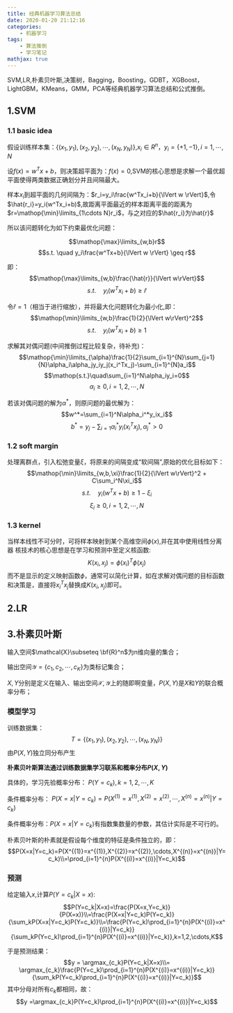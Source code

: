 ```yaml
---
title: 经典机器学习算法总结
date: 2020-01-20 21:12:16
categories:
    - 机器学习
tags: 
    - 算法推倒
    - 学习笔记
mathjax: true
---
```


SVM,LR,朴素贝叶斯,决策树，Bagging，Boosting，GDBT，XGBoost，LightGBM，KMeans，GMM，PCA等经典机器学习算法总结和公式推倒。

<!-- more -->

## 1.SVM

### 1.1 basic idea

假设训练样本集：$\{(x_1,y_1),(x_2,y_2),\cdots,(x_N,y_N) \}$,$x_i\in R^n$，$y_i=\{+1,-1\},i=1,\cdots,N$

设$f(x) = w^Tx+b$，则决策超平面为：$f(x)=0$,SVM的核心思想是求解一个最优超平面使得两类数据正确划分并且间隔最大。

样本$x_i$到超平面的几何间隔为：$r_i=y_i\frac{w^Tx_i+b}{\lVert w \rVert}$,令$\hat{r_i}=y_i(w^Tx_i+b)$,故距离平面最近的样本距离平面的距离为$r=\mathop{\min}\limits_{1\cdots N}r_i$，与之对应的$\hat{r_i}为\hat{r}$

所以该问题转化为如下约束最优化问题：

$$\mathop{\max}\limits_{w,b}r$$
$$s.t. \quad y_i\frac{w^Tx+b}{\lVert w \rVert} \geq r$$

即：
$$\mathop{\max}\limits_{w,b}\frac{\hat{r}}{\lVert w\rVert}$$
$$s.t.\quad y_i(w^Tx_i+b) \geq \hat{r}$$

令$\hat{r}=1$（相当于进行缩放），并将最大化问题转化为最小化,即：
$$\mathop{\min}\limits_{w,b}\frac{1}{2}{\lVert w\rVert}^2$$
$$s.t. \quad  y_i(w^Tx_i+b) \geq 1$$

求解其对偶问题(中间推倒过程比较复杂，待补充)：
$$\mathop{\min}\limits_{\alpha}\frac{1}{2}\sum_{i=1}^{N}\sum_{j=1}{N}\alpha_i\alpha_jy_iy_j(x_i^Tx_j)-\sum_{i=1}^{N}a_i$$
$$\mathop{s.t.}\quad\sum_{i=1}^N\alpha_iy_i=0$$
$$\alpha_i\geq0,i=1,2,\cdots,N$$

若该对偶问题的解为$\alpha^*$，则原问题的最优解为：
$$w^*=\sum_{i=1}^N\alpha_i^*y_ix_i$$
$$b^*=y_j-\sum_{i=1}\alpha_i^*y_i(x_i^Tx_j), \alpha_j^*>0$$

### 1.2 soft margin

处理离群点，引入松弛变量$\xi$，将原来的间隔变成“软间隔”,原始的优化目标如下：
$$\mathop{\min}\limits_{w,b,\xi}\frac{1}{2}{\lVert w\rVert}^2 + C\sum_i^N\xi_i$$ 
$$s.t. \quad y_i(w^Tx+b) \geq 1-\xi_i $$
$$\xi_i \geq0,i=1,2,\cdots,N$$

### 1.3 kernel

当样本线性不可分时，可将样本映射到某个高维空间$\phi(x)$,并在其中使用线性分离器
核技术的核心思想是在学习和预测中至定义核函数:
$$K(x_i,x_j)=\phi (x_i)^T \phi(x_j) $$
而不是显示的定义映射函数$\phi$，通常可以简化计算，如在求解对偶问题的目标函数和决策是，直接将$x_i^Tx_j$替换成$K(x_i,x_j)$即可。

## 2.LR


## 3.朴素贝叶斯

输入空间$\mathcal{X}\subseteq \bf{R}^n$为n维向量的集合；

输出空间$\mathcal{Y}=\{c_1,c_2,\cdots,c_K\}$为类标记集合；

$X,Y$分别是定义在输入、输出空间$\mathcal{X},\mathcal{Y}$上的随即啊变量，$P(X,Y)$是$X$和$Y$的联合概率分布；

### 模型学习
训练数据集：
$$T=\{(x_1,y_1),(x_2,y_2),\cdots,(x_N,y_N)\}$$
由$P(X,Y)$独立同分布产生

**朴素贝叶斯算法通过训练数据集学习联系和概率分布$P(X,Y)$**

具体的，学习先验概率分布：
$P(Y=c_k),k=1,2,\cdots,K$

条件概率分布：
$P(X=x|Y=c_k)=P(X^{(1)}=x^{(1)},X^{(2)}=x^{(2)},\cdots,X^{(n)}=x^{(n)}|Y=c_k)$

条件概率分布：$P(X=x|Y=c_k)$有指数集数量的参数，其估计实际是不可行的。

朴素贝叶斯的朴素就是假设每个维度的特征是条件独立的，即：
$$P(X=x|Y=c_k)=P(X^{(1)}=x^{(1)},X^{(2)}=x^{(2)},\cdots,X^{(n)}=x^{(n)}|Y=c_k)\\=\prod_{i=1}^{n}P(X^{(i)}=x^{(i)}|Y=c_k)$$

### 预测

给定输入$x$,计算$P(Y=c_k|X=x)$:
$$P(Y=c_k|X=x)=\frac{P(X=x,Y=c_k)}{P(X=x)}\\=\frac{P(X=x|Y=c_k)P(Y=c_k)}{\sum_kP(X=x|Y=c_k)P(Y=c_k)}\\=\frac{P(Y=c_k)\prod_{i=1}^{n}P(X^{(i)}=x^{(i)}|Y=c_k)}{\sum_kP(Y=c_k)\prod_{i=1}^{n}P(X^{(i)}=x^{(i)}|Y=c_k)},k=1,2,\cdots,K$$

于是预测结果：
$$y = \argmax_{c_k}P(Y=c_k|X=x)\\=
\argmax_{c_k}\frac{P(Y=c_k)\prod_{i=1}^{n}P(X^{(i)}=x^{(i)}|Y=c_k)}{\sum_kP(Y=c_k)\prod_{i=1}^{n}P(X^{(i)}=x^{(i)}|Y=c_k)}$$
其中分母对所有$c_k$都相同，故：
$$y =\argmax_{c_k}P(Y=c_k)\prod_{i=1}^{n}P(X^{(i)}=x^{(i)}|Y=c_k)$$